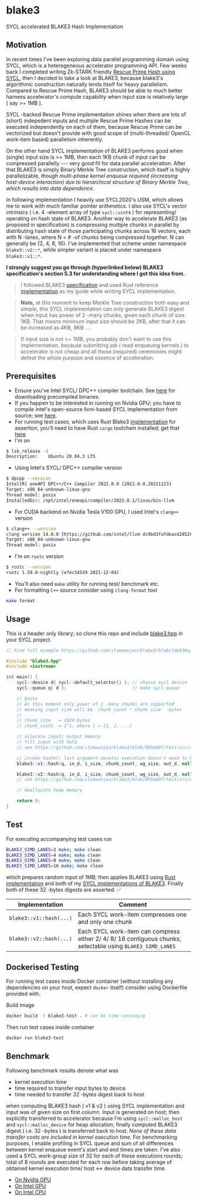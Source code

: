 # blake3
SYCL accelerated BLAKE3 Hash Implementation

## Motivation

In recent times I've been exploring data parallel programming domain using SYCL, which is a heterogeneous accelerator programming API. Few weeks back I completed writing Zk-STARK friendly [Rescue Prime Hash using SYCL](https://github.com/itzmeanjan/ff-gpu/), then I decided to take a look at BLAKE3, because blake3's algorithmic construction naturally lends itself for heavy parallelism. Compared to Rescue Prime Hash, BLAKE3 should be able to much better harness accelerator's compute capability when input size is relatively large ( say >= 1MB ).

SYCL -backed Rescue Prime implementation shines when there are lots of (short) indepedent inputs and multiple Rescue Prime Hashes can be executed independently on each of them, because Rescue Prime can be vectorized but doesn't provide with good scope of (multi-threaded/ OpenCL work-item based) parallelism inherently.

On the other hand SYCL implementation of BLAKE3 performs good when (single) input size is >= 1MB, then each 1KB chunk of input can be compressed parallelly --- very good fit for data parallel acceleration. After that BLAKE3 is simply Binary Merkle Tree construction, which itself is highly parallelizable, _though multi-phase kernel enqueue required (increasing host-device interaction) due to hierarchical structure of Binary Merkle Tree, which results into data dependence_.

In following implementation I heavily use SYCL2020's USM, which allows me to work with much familiar pointer arithmetics. I also use SYCL's vector intrinsics ( i.e. 4 -element array of type `sycl::uint4` ) for representing/ operating on hash state of BLAKE3. Another way to accelerate BLAKE3 (as proposed in specification) is compressing multiple chunks in parallel by distributing hash state of those participating chunks across 16 vectors, each with N -lanes, where N = # -of chunks being compressed together. N can generally be {2, 4, 8, 16}. I've implemented that scheme under namespace `blake3::v2::*`, while simpler variant is placed under namespace `blake3::v1::*`. 

**I strongly suggest you go through (hyperlinked below) BLAKE3 specification's section 5.3 for understanding where I got this idea from.**

> I followed BLAKE3 [specification](https://github.com/BLAKE3-team/BLAKE3-specs/blob/ac78a717924dd9e6f16f547baa916c6f71470b1a/blake3.pdf) and used Rust reference [implementation](https://github.com/BLAKE3-team/BLAKE3/blob/da4c792d8094f35c05c41c9aeb5dfe4aa67ca1ac/reference_impl/reference_impl.rs) as my guide while writing SYCL implementation.

> **Note,** at this moment to keep Merkle Tree construction both easy and simple, this SYCL implementation can only generate BLAKE3 digest when input has power of 2 -many chunks, given each chunk of size 1KB. That means minimum input size should be 2KB, after that it can be increased as 4KB, 8KB ....

> If input size is not >= 1MB, you probably don't want to use this implementation, because submitting job ( read enqueuing kernels ) to accelerator is not cheap and all those (required) ceremonies might defeat the whole purpose and essence of acceleration.

## Prerequisites

- Ensure you've Intel SYCL/ DPC++ compiler toolchain. See [here](https://www.intel.com/content/www/us/en/developer/tools/oneapi/base-toolkit-download.html) for downloading precompiled binaries.
- If you happen to be interested in running on Nvidia GPU; you have to compile Intel's open-source llvm-based SYCL implementation from source; see [here](https://intel.github.io/llvm-docs/GetStartedGuide.html#prerequisites).
- For running test cases, which uses Rust Blake3 [implementation](https://docs.rs/blake3/1.2.0/blake3) for assertion, you'll need to have Rust `cargo` toolchain installed; get that [here](https://rustup.rs/)
- I'm on

```bash
$ lsb_release -d
Description:    Ubuntu 20.04.3 LTS
```

- Using Intel's SYCL/ DPC++ compiler version

```bash
$ dpcpp --version
Intel(R) oneAPI DPC++/C++ Compiler 2022.0.0 (2022.0.0.20211123)
Target: x86_64-unknown-linux-gnu
Thread model: posix
InstalledDir: /opt/intel/oneapi/compiler/2022.0.1/linux/bin-llvm
```

- For CUDA backend on Nvidia Tesla V100 GPU, I used Intel's `clang++` version

```bash
$ clang++ --version
clang version 14.0.0 (https://github.com/intel/llvm dc9bd3fafdeacd28528eb4b1fef3ad9b76ef3b92)
Target: x86_64-unknown-linux-gnu
Thread model: posix
```

- I'm on `rustc` version

```bash
$ rustc --version
rustc 1.59.0-nightly (efec54529 2021-12-04)
```

- You'll also need `make` utility for running test/ benchmark etc.
- For formatting `C++` source consider using `clang-format` tool

```bash
make format
```

## Usage

This is a header only library; so clone this repo and include [blake3.hpp](./include/blake3.hpp) in your SYCL project.

```cpp
// Find full example https://github.com/itzmeanjan/blake3/blob/1de036a/test/src/main.cpp

#include "blake3.hpp"
#include <iostream>

int main() {
    sycl::device d{ sycl::default_selector{} }; // choose sycl device
    sycl::queue q{ d };                         // make sycl queue

    // @note
    // At this moment only power of 2 -many chunks are supported
    // meaning input size will be `chunk_count * chunk_size` -bytes
    //
    // chunk_size   = 1024 bytes
    // chunk_count  = 2^i, where i = {1, 2, ...}

    // allocate input/ output memory
    // fill input with data
    // see https://github.com/itzmeanjan/blake3/blob/095e80f/test/src/main.cpp#L15-L37

    // invoke hasher; last argument denotes execution doesn't need to be timed
    blake3::v1::hash(q, in_d, i_size, chunk_count, wg_size, out_d, nullptr); // either

    blake3::v2::hash(q, in_d, i_size, chunk_count, wg_size, out_d, nullptr); // or
    // see https://github.com/itzmeanjan/blake3/blob/095e80f/test/src/main.cpp#L40-L43

    // deallocate heap memory

    return 0;
}
```

## Test

For executing accompanying test cases run

```bash
BLAKE3_SIMD_LANES=2 make; make clean
BLAKE3_SIMD_LANES=4 make; make clean
BLAKE3_SIMD_LANES=8 make; make clean
BLAKE3_SIMD_LANES=16 make; make clean
```

which prepares random input of 1MB; then applies BLAKE3 using [Rust implementation](https://docs.rs/blake3/1.2.0/blake3) and both of my [SYCL implementations of BLAKE3](https://github.com/itzmeanjan/blake3/blob/b459e95539fbc203f48bccbccd356ff21c1a59b6/include/blake3.hpp). Finally both of these 32 -bytes digests are asserted. ✅

Implementation | Comment
--- | ---
`blake3::v1::hash(...)` | Each SYCL work-item compresses one and only one chunk
`blake3::v2::hash(...)` | Each SYCL work-item can compress either 2/ 4/ 8/ 16 contiguous chunks; selectable using `BLAKE3_SIMD_LANES`

## Dockerised Testing

For running test cases inside Docker container (without installing any dependencies on your host, expect `docker` itself) consider using Dockerfile provided with.

Build image

```bash
docker build -t blake3-test . # can be time consuming
```

Then run test cases inside container

```bash
docker run blake3-test
```

## Benchmark

Following benchmark results denote what was 

- kernel execution time
- time required to transfer input bytes to device
- time needed to transfer 32 -bytes digest back to host

when computing BLAKE3 hash ( v1 & v2 ) using SYCL implementation and input was of given size on first column. Input is generated on host; then explicitly transferred to accelerator because I'm using `sycl::malloc_host` and `sycl::malloc_device` for heap allocation; finally computed BLAKE3 digest ( i.e. 32 -bytes ) is transferred back to host. *None of these data transfer costs are included in kernel execution time*. For benchmarking purposes, I enable profiling in SYCL queue and sum of all differences between kernel enqueue event's start and end times are taken. I've also used a SYCL work-group size of 32 for each of these executions rounds; total of 8 rounds are executed for each row before taking average of obtained kernel execution time/ host <-> device data transfer time.

- [On Nvidia GPU](./results/nvidia_gpu.md)
- [On Intel GPU](./results/intel_gpu.md)
- [On Intel CPU](./results/intel_cpu.md)
